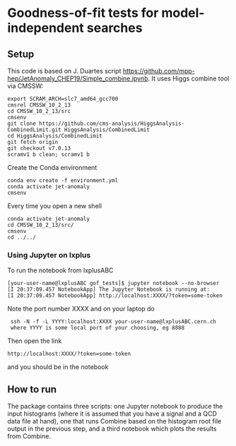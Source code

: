 # Goodness-of-fit tests for model-independent searches


## Setup
This code is based on J. Duartes script https://github.com/mpp-hep/JetAnomaly_CHEP19/Simple_combine.ipynb. It uses Higgs combine tool via CMSSW:

```
export SCRAM_ARCH=slc7_amd64_gcc700
cmsrel CMSSW_10_2_13
cd CMSSW_10_2_13/src
cmsenv
git clone https://github.com/cms-analysis/HiggsAnalysis-CombinedLimit.git HiggsAnalysis/CombinedLimit
cd HiggsAnalysis/CombinedLimit
git fetch origin
git checkout v7.0.13
scramv1 b clean; scramv1 b
```

Create the Conda environment

```
conda env create -f environment.yml
conda activate jet-anomaly
cmsenv
```

Every time you open a new shell
```
conda activate jet-anomaly
cd CMSSW_10_2_13/src/
cmsenv
cd ../../
```

### Using Jupyter on lxplus

To run the notebook from lxplusABC
```
[your-user-name@lxplusABC gof_tests]$ jupyter notebook --no-browser
[I 20:37:09.457 NotebookApp] The Jupyter Notebook is running at:
[I 20:37:09.457 NotebookApp] http://localhost:XXXX/?token=some-token
```

Note the port number XXXX and on your laptop do
```
 ssh -N -f -L YYYY:localhost:XXXX your-user-name@lxplusABC.cern.ch
 where YYYY is some local port of your choosing, eg 8888
 ```
 Then open the link
  ```
http://localhost:XXXX/?token=some-token
  ```
and you should be in the notebook

## How to run

The package contains three scripts: one Jupyter notebook to produce the input histograms (where it is assumed that you have a signal and a QCD data file at hand), one that runs Combine based on the histogram root file output in the previous step, and a third notebook which plots the results from Combine.

